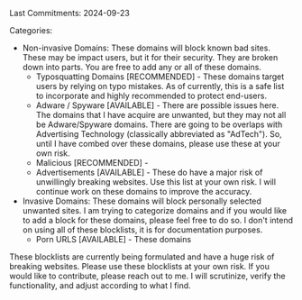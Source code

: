 
Last Commitments: 2024-09-23

Categories:
  * Non-invasive Domains: These domains will block known bad sites. These may be impact users, but it for their security. They are broken down into parts. You are free to add any or all of these domains.
      - Typosquatting Domains [RECOMMENDED] - These domains target users by relying on typo mistakes. As of currently, this is a safe list to incorporate and highly recommended to protect end-users.
      - Adware / Spyware [AVAILABLE] - There are possible issues here. The domains that I have acquire are unwanted, but they may not all be Adware/Spyware domains. There are going to be overlaps with Advertising Technology (classically abbreviated as "AdTech"). So, until I have combed over these domains, please use these at your own risk.
      - Malicious [RECOMMENDED] -
      - Advertisements [AVAILABLE] - These do have a major risk of unwillingly breaking websites. Use this list at your own risk. I will continue work on these domains to improve the accuracy.
  * Invasive Domains: These domains will block personally selected unwanted sites. I am trying to categorize domains and if you would like to add a block for these domains, please feel free to do so. I don't intend on using all of these blocklists, it is for documentation purposes.
      - Porn URLS [AVAILABLE] - These domains 

These blocklists are currently being formulated and have a huge risk of breaking websites. Please use these blocklists at your own risk. If you would like to contribute, please reach out to me. I will scrutinize, verify the functionality, and adjust according to what I find.
